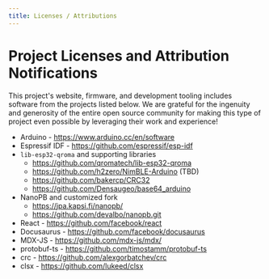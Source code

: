 ```yaml
---
title: Licenses / Attributions
---
```


# Project Licenses and Attribution Notifications

This project's website, firmware, and development tooling includes software from the projects listed below. We are grateful for the ingenuity and generosity of the entire open source community for making this type of project even possible by leveraging their work and experience!
* Arduino - https://www.arduino.cc/en/software
* Espressif IDF - https://github.com/espressif/esp-idf
* `lib-esp32-qroma` and supporting libraries
  * https://github.com/qromatech/lib-esp32-qroma
  * https://github.com/h2zero/NimBLE-Arduino (TBD)
  * https://github.com/bakercp/CRC32
  * https://github.com/Densaugeo/base64_arduino
* NanoPB and customized fork
  * https://jpa.kapsi.fi/nanopb/
  * https://github.com/devalbo/nanopb.git
* React - https://github.com/facebook/react
* Docusaurus - https://github.com/facebook/docusaurus
* MDX-JS -  https://github.com/mdx-js/mdx/
* protobuf-ts - https://github.com/timostamm/protobuf-ts
* crc - https://github.com/alexgorbatchev/crc
* clsx - https://github.com/lukeed/clsx
